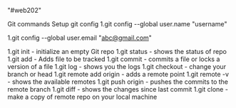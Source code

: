 "#web202" 

Git commands
Setup git config
1.git config --global user.name "username"

1.git config --global user.email "abc@gmail.com"

1.git init - initialize an empty Git repo
1.git status - shows the status of repo
1.git add - Adds file to be tracked
1.git commit - commits a file or locks a version of a file
1.git log - shows you the logs
1.git checkout - change your branch or head
1.git remote add origin - adds a remote point
1.git remote -v - shows the available remotes
1.git push origin - pushes the commits to the remote branch
1.git diff - shows the changes since last commit
1.git clone - make a copy of remote repo on your local machine